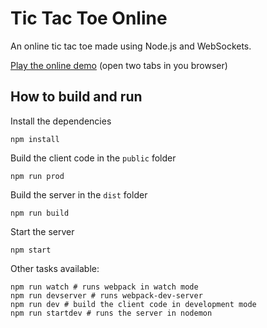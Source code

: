 # Tic Tac Toe Online

An online tic tac toe made using Node.js and WebSockets.

[Play the online demo](https://aqueous-sierra-91697.herokuapp.com/)
(open two tabs in you browser)

## How to build and run

Install the dependencies
```
npm install
```

Build the client code in the `public` folder
```
npm run prod
```

Build the server in the `dist` folder
```
npm run build
```

Start the server
```
npm start
```

Other tasks available:
```
npm run watch # runs webpack in watch mode
npm run devserver # runs webpack-dev-server
npm run dev # build the client code in development mode
npm run startdev # runs the server in nodemon
```